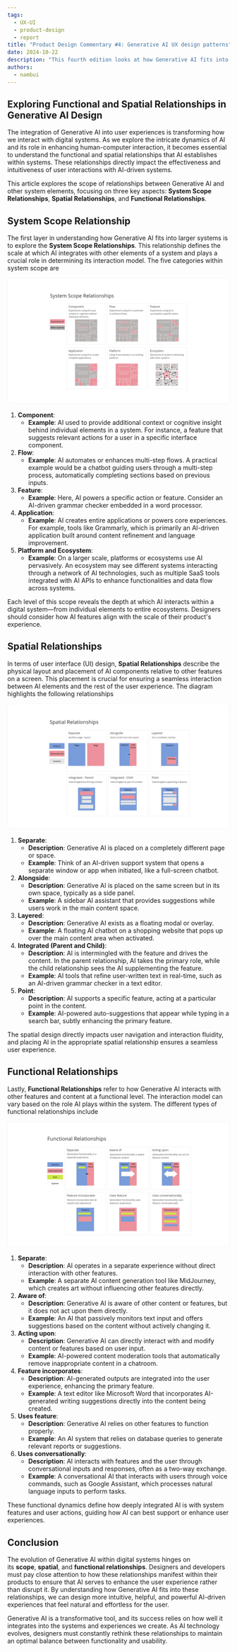 ```yaml
---
tags:
  - UX-UI
  - product-design
  - report
title: "Product Design Commentary #4: Generative AI UX design patterns"
date: 2024-10-22
description: "This fourth edition looks at how Generative AI fits into digital systems. We examine the connections between AI and other parts of a system, focusing on scope, space, and function. Learn how these connections affect the way we design AI features and make them easy to use. Get practical tips on adding AI to your products in ways that make sense for users."
authors:
  - nambui
---
```


## Exploring Functional and Spatial Relationships in Generative AI Design
The integration of Generative AI into user experiences is transforming how we interact with digital systems. As we explore the intricate dynamics of AI and its role in enhancing human-computer interaction, it becomes essential to understand the functional and spatial relationships that AI establishes within systems. These relationships directly impact the effectiveness and intuitiveness of user interactions with AI-driven systems.

This article explores the scope of relationships between Generative AI and other system elements, focusing on three key aspects: **System Scope Relationships**, **Spatial Relationships**, and **Functional Relationships**.

## System Scope Relationship
The first layer in understanding how Generative AI fits into larger systems is to explore the **System Scope Relationships**. This relationship defines the scale at which AI integrates with other elements of a system and plays a crucial role in determining its interaction model. The five categories within system scope are

![](assets/4-product-design-weekly-system-scope-relationships.png)

1. **Component**:
    - **Example**: AI used to provide additional context or cognitive insight behind individual elements in a system. For instance, a feature that suggests relevant actions for a user in a specific interface component.
2. **Flow**:
    - **Example**: AI automates or enhances multi-step flows. A practical example would be a chatbot guiding users through a multi-step process, automatically completing sections based on previous inputs.
3. **Feature**:
    - **Example**: Here, AI powers a specific action or feature. Consider an AI-driven grammar checker embedded in a word processor.
4. **Application**:
    - **Example**: AI creates entire applications or powers core experiences. For example, tools like Grammarly, which is primarily an AI-driven application built around content refinement and language improvement.
5. **Platform and Ecosystem**:
    - **Example**: On a larger scale, platforms or ecosystems use AI pervasively. An ecosystem may see different systems interacting through a network of AI technologies, such as multiple SaaS tools integrated with AI APIs to enhance functionalities and data flow across systems.

Each level of this scope reveals the depth at which AI interacts within a digital system—from individual elements to entire ecosystems. Designers should consider how AI features align with the scale of their product's experience.

## Spatial Relationships
In terms of user interface (UI) design, **Spatial Relationships** describe the physical layout and placement of AI components relative to other features on a screen. This placement is crucial for ensuring a seamless interaction between AI elements and the rest of the user experience. The diagram highlights the following relationships

![](assets/4-product-design-weekly-system-spatial-relationships.png)

1. **Separate**:
    - **Description**: Generative AI is placed on a completely different page or space.
    - **Example**: Think of an AI-driven support system that opens a separate window or app when initiated, like a full-screen chatbot.
2. **Alongside**:
    - **Description**: Generative AI is placed on the same screen but in its own space, typically as a side panel.
    - **Example**: A sidebar AI assistant that provides suggestions while users work in the main content space.
3. **Layered**:
    - **Description**: Generative AI exists as a floating modal or overlay.
    - **Example**: A floating AI chatbot on a shopping website that pops up over the main content area when activated.
4. **Integrated (Parent and Child)**:
    - **Description**: AI is intermingled with the feature and drives the content. In the parent relationship, AI takes the primary role, while the child relationship sees the AI supplementing the feature.
    - **Example**: AI tools that refine user-written text in real-time, such as an AI-driven grammar checker in a text editor.
5. **Point**:
    - **Description**: AI supports a specific feature, acting at a particular point in the content.
    - **Example**: AI-powered auto-suggestions that appear while typing in a search bar, subtly enhancing the primary feature.

The spatial design directly impacts user navigation and interaction fluidity, and placing AI in the appropriate spatial relationship ensures a seamless user experience.

## Functional Relationships
Lastly, **Functional Relationships** refer to how Generative AI interacts with other features and content at a functional level. The interaction model can vary based on the role AI plays within the system. The different types of functional relationships include

![](assets/4-product-design-weekly-system-functional-relationships.png)

1. **Separate**:
    - **Description**: AI operates in a separate experience without direct interaction with other features.
    - **Example**: A separate AI content generation tool like MidJourney, which creates art without influencing other features directly.
2. **Aware of**:
    - **Description**: Generative AI is aware of other content or features, but it does not act upon them directly.
    - **Example**: An AI that passively monitors text input and offers suggestions based on the content without actively changing it.
3. **Acting upon**:
    - **Description**: Generative AI can directly interact with and modify content or features based on user input.
    - **Example**: AI-powered content moderation tools that automatically remove inappropriate content in a chatroom.
4. **Feature incorporates**:
    - **Description**: AI-generated outputs are integrated into the user experience, enhancing the primary feature.
    - **Example**: A text editor like Microsoft Word that incorporates AI-generated writing suggestions directly into the content being created.
5. **Uses feature**:
    - **Description**: Generative AI relies on other features to function properly.
    - **Example**: An AI system that relies on database queries to generate relevant reports or suggestions.
6. **Uses conversationally**:
    - **Description**: AI interacts with features and the user through conversational inputs and responses, often as a two-way exchange.
    - **Example**: A conversational AI that interacts with users through voice commands, such as Google Assistant, which processes natural language inputs to perform tasks.

These functional dynamics define how deeply integrated AI is with system features and user actions, guiding how AI can best support or enhance user experiences.

## Conclusion
The evolution of Generative AI within digital systems hinges on its **scope**, **spatial**, and **functional relationships**. Designers and developers must pay close attention to how these relationships manifest within their products to ensure that AI serves to enhance the user experience rather than disrupt it. By understanding how Generative AI fits into these relationships, we can design more intuitive, helpful, and powerful AI-driven experiences that feel natural and effortless for the user.

Generative AI is a transformative tool, and its success relies on how well it integrates into the systems and experiences we create. As AI technology evolves, designers must constantly rethink these relationships to maintain an optimal balance between functionality and usability.
